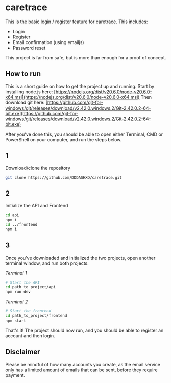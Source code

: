 # caretrace
This is the basic login / register feature for caretrace.
This includes:
* Login
* Register
* Email confirmation (using emailjs)
* Password reset

This project is far from safe, but is more than enough for a proof of concept.

## How to run
This is a short guide on how to get the project up and running.
Start by installing node.js here: [https://nodejs.org/dist/v20.6.0/node-v20.6.0-x64.msi](https://nodejs.org/dist/v20.6.0/node-v20.6.0-x64.msi)
Then download git here: [https://github.com/git-for-windows/git/releases/download/v2.42.0.windows.2/Git-2.42.0.2-64-bit.exe](https://github.com/git-for-windows/git/releases/download/v2.42.0.windows.2/Git-2.42.0.2-64-bit.exe)

After you've done this, you should be able to open either Terminal, CMD or PowerShell on your computer, and run the steps below.

## 1
Download/clone the repository
```sh
git clone https://github.com/DDDASHXD/caretrace.git
```

## 2
Initialize the API and Frontend
```sh
cd api
npm i
cd ../frontend
npm i
```

## 3
Once you've downloaded and initialized the two projects, open another terminal window, and run both projects.

*Terminal 1*
```sh
# Start the API
cd path_to_project/api
npm run dev
```

*Terminal 2*
```sh
# Start the frontend
cd path_to_project/frontend
npm start
```

That's it! The project should now run, and you should be able to register an account and then login.

## Disclaimer
Please be mindful of how many accounts you create, as the email service only has a limited amount of emails that can be sent, before they require payment.